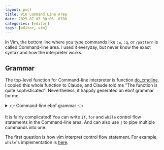 ```yaml
---
layout: post
title: Vim Command Line Area
date: 2025-07-07 00:06 -0700
categories: [editor]
tags: [editor, vim]
---
```


In Vim, the bottom line where you type commands like `:w`, `:q`, or `/pattern`
is called Command-line area. I used it everyday, but never know the exact
syntax and how the interpreter works.

## Grammar

The top-level function for Command-line interpreter is function
[do_cmdline](https://github.com/neovim/neovim/blob/8fe4e120a2de558fddbb91ba5438d78f3dbd926a/src/nvim/ex_docmd.c#L400).
I copied this whole function to Claude, and Claude told me "The function is
quite sophisticated". Nevertheless, it happily generated an ebnf grammar for
me.

<details>
<summary>
👉 Command-line ebnf grammar 👈
</summary>

<!-- prettier-ignore-start -->

{% highlight ebnf %}

(* Main Program Structure *)
program ::= command_sequence
command_sequence ::= command_line (newline command_line)*
command_line ::= command ('|' command)*

(* Basic Command Structure *)
command ::= simple_command 
          | control_structure
          | exception_structure
          | loop_structure
          | conditional_structure

simple_command ::= command_name arguments?

(* Control Structures *)
control_structure ::= if_structure
                    | while_structure  
                    | for_structure
                    | try_structure
                    | function_definition

(* Conditional Structures *)
if_structure ::= 'if' condition newline
                 command_sequence
                 ('elseif' condition newline command_sequence)*
                 ('else' newline command_sequence)?
                 'endif'

conditional_structure ::= if_structure

(* Loop Structures *)
while_structure ::= 'while' condition newline
                    command_sequence
                    'endwhile'

for_structure ::= 'for' variable 'in' iterable newline
                  command_sequence
                  'endfor'

loop_structure ::= while_structure | for_structure

(* Exception Handling *)
try_structure ::= 'try' newline
                  command_sequence
                  ('catch' pattern? newline command_sequence)*
                  ('finally' newline command_sequence)?
                  'endtry'

exception_structure ::= try_structure

(* Function Definition *)
function_definition ::= 'function' function_name '(' parameter_list? ')' function_attributes? newline
                       command_sequence
                       'endfunction'

(* Loop Control *)
loop_control ::= 'continue' | 'break'

(* Function Control *)
function_control ::= 'return' expression?

(* File Control *)
file_control ::= 'finish'

(* Terminals and Primitives *)
command_name ::= identifier range_prefix?

range_prefix ::= range ':'?

range ::= line_specifier (',' line_specifier)?

line_specifier ::= number
                 | '.'
                 | '$'
                 | '%'
                 | "'" mark
                 | '/' pattern '/'
                 | '?' pattern '?'
                 | line_specifier ('+' | '-') number?

condition ::= expression

expression ::= (* Complex expression grammar - simplified *)
             | variable
             | literal
             | function_call
             | binary_operation
             | unary_operation

variable ::= identifier

literal ::= string_literal | number_literal

string_literal ::= '"' string_content '"'
                 | "'" string_content "'"

number_literal ::= digit+ ('.' digit+)?

function_call ::= function_name '(' argument_list? ')'

argument_list ::= expression (',' expression)*

parameter_list ::= parameter (',' parameter)*

parameter ::= identifier

function_attributes ::= attribute*

attribute ::= 'range' | 'abort' | 'dict' | 'closure'

binary_operation ::= expression operator expression

unary_operation ::= operator expression

operator ::= '+' | '-' | '*' | '/' | '%' | '==' | '!=' | '<' | '>' | '<=' | '>=' 
           | '&&' | '||' | '=~' | '!~' | 'is' | 'isnot'

arguments ::= argument*

argument ::= expression | flag | option_setting

flag ::= '+' | '-' | '!'

option_setting ::= identifier '=' expression

identifier ::= letter (letter | digit | '_')*

letter ::= 'a'..'z' | 'A'..'Z'

digit ::= '0'..'9'

mark ::= letter

pattern ::= (* Regular expression pattern *)

iterable ::= expression

newline ::= '\n' | '\r\n'

string_content ::= (* Any characters except closing quote *)

function_name ::= identifier

(* Comments *)
comment ::= '"' comment_content

comment_content ::= (* Any characters to end of line *)

{% endhighlight %}

<!-- prettier-ignore-end -->
</details>

It is fairly complicated! You can write `if`, `for` and `while` control flow
statements in the Command-line area. And can also use `|` to pipe multiple
commands into one.

The first question is how vim interpret control flow statement. For example,
`while`'s implementation is
[here](https://github.com/neovim/neovim/blob/8fe4e120a2de558fddbb91ba5438d78f3dbd926a/src/nvim/ex_eval.c#L978).
